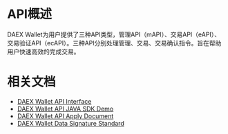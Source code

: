 # API概述
DAEX Wallet为用户提供了三种API类型，管理API（mAPI）、交易API（eAPI）、交易验证API（ecAPI）。三种API分别处理管理、交易、交易确认指令。旨在帮助用户快速高效的完成交易。

# 相关文档

* [DAEX Wallet API Interface](http://www.daex.pro/doc/)
* [DAEX Wallet API JAVA SDK Demo](https://github.com/DAEX-BLOCKCHAIN/daex-wallet-api-sdk/wiki/DAEX-Wallet-API-JAVA-SDK-Demo)
* [DAEX Wallet API Apply Document](https://github.com/DAEX-BLOCKCHAIN/daex-wallet-api-sdk/wiki/DAEX-Wallet-API-Apply-Document)
* [DAEX Wallet Data Signature Standard](https://github.com/DAEX-BLOCKCHAIN/daex-wallet-api-sdk/wiki/DAEX-Wallet-Data-Signature-Standard)
